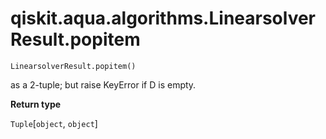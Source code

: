 # qiskit.aqua.algorithms.LinearsolverResult.popitem

`LinearsolverResult.popitem()`

as a 2-tuple; but raise KeyError if D is empty.

**Return type**

`Tuple`\[`object`, `object`]
